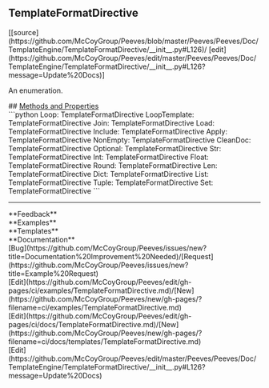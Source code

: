 ## <a id="Peeves.Peeves.Doc.TemplateEngine.TemplateFormatDirective">TemplateFormatDirective</a> 

<div class="docs-source-link" markdown="1">
[[source](https://github.com/McCoyGroup/Peeves/blob/master/Peeves/Peeves/Doc/TemplateEngine/TemplateFormatDirective/__init__.py#L126)/
[edit](https://github.com/McCoyGroup/Peeves/edit/master/Peeves/Peeves/Doc/TemplateEngine/TemplateFormatDirective/__init__.py#L126?message=Update%20Docs)]
</div>

An enumeration.







<div class="collapsible-section">
 <div class="collapsible-section collapsible-section-header" markdown="1">
## <a class="collapse-link" data-toggle="collapse" href="#methods" markdown="1"> Methods and Properties</a> <a class="float-right" data-toggle="collapse" href="#methods"><i class="fa fa-chevron-down"></i></a>
 </div>
 <div class="collapsible-section collapsible-section-body collapse " id="methods" markdown="1">
 ```python
Loop: TemplateFormatDirective
LoopTemplate: TemplateFormatDirective
Join: TemplateFormatDirective
Load: TemplateFormatDirective
Include: TemplateFormatDirective
Apply: TemplateFormatDirective
NonEmpty: TemplateFormatDirective
CleanDoc: TemplateFormatDirective
Optional: TemplateFormatDirective
Str: TemplateFormatDirective
Int: TemplateFormatDirective
Float: TemplateFormatDirective
Round: TemplateFormatDirective
Len: TemplateFormatDirective
Dict: TemplateFormatDirective
List: TemplateFormatDirective
Tuple: TemplateFormatDirective
Set: TemplateFormatDirective
```

 </div>
</div>











---


<div markdown="1" class="text-secondary">
<div class="container">
  <div class="row">
   <div class="col" markdown="1">
**Feedback**   
</div>
   <div class="col" markdown="1">
**Examples**   
</div>
   <div class="col" markdown="1">
**Templates**   
</div>
   <div class="col" markdown="1">
**Documentation**   
</div>
   <div class="col" markdown="1">
   
</div>
   <div class="col" markdown="1">
   
</div>
   <div class="col" markdown="1">
   
</div>
</div>
  <div class="row">
   <div class="col" markdown="1">
[Bug](https://github.com/McCoyGroup/Peeves/issues/new?title=Documentation%20Improvement%20Needed)/[Request](https://github.com/McCoyGroup/Peeves/issues/new?title=Example%20Request)   
</div>
   <div class="col" markdown="1">
[Edit](https://github.com/McCoyGroup/Peeves/edit/gh-pages/ci/examples/TemplateFormatDirective.md)/[New](https://github.com/McCoyGroup/Peeves/new/gh-pages/?filename=ci/examples/TemplateFormatDirective.md)   
</div>
   <div class="col" markdown="1">
[Edit](https://github.com/McCoyGroup/Peeves/edit/gh-pages/ci/docs/TemplateFormatDirective.md)/[New](https://github.com/McCoyGroup/Peeves/new/gh-pages/?filename=ci/docs/templates/TemplateFormatDirective.md)   
</div>
   <div class="col" markdown="1">
[Edit](https://github.com/McCoyGroup/Peeves/edit/master/Peeves/Peeves/Doc/TemplateEngine/TemplateFormatDirective/__init__.py#L126?message=Update%20Docs)   
</div>
   <div class="col" markdown="1">
   
</div>
   <div class="col" markdown="1">
   
</div>
   <div class="col" markdown="1">
   
</div>
</div>
</div>
</div>